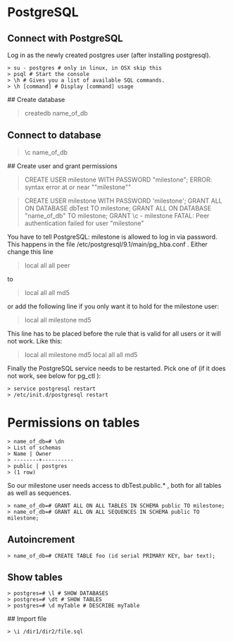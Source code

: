 # PostgreSQL

## Connect with PostgreSQL

Log in as the newly created postgres user (after installing postgresql).

```
> su - postgres # only in linux, in OSX skip this
> psql # Start the console
> \h # Gives you a list of available SQL commands. 
> \h [command] # Display [command] usage
```

## Create database

> createdb name_of_db

## Connect to database

> \c name_of_db

## Create user and grant permissions

> CREATE USER milestone WITH PASSWORD "milestone";
ERROR: syntax error at or near ""milestone""

> CREATE USER milestone WITH PASSWORD 'milestone';
> GRANT ALL ON DATABASE dbTest TO milestone;
> GRANT ALL ON DATABASE "name_of_db" TO milestone;
> GRANT
> \c - milestone
> FATAL: Peer authentication failed for user "milestone"

You have to tell PostgreSQL: milestone is allowed to log in via password. This happens in the file /etc/postgresql/9.1/main/pg_hba.conf . Either change this line

> local all all peer

to

> local all all md5

or add the following line if you only want it to hold for the milestone user:

> local all milestone md5

This line has to be placed before the rule that is valid for all users or it will not work. Like this:

> local all milestone md5
> local all all md5

Finally the PostgreSQL service needs to be restarted. Pick one of (if it does not work, see below for pg_ctl ):

```
> service postgresql restart
> /etc/init.d/postgresql restart
```

# Permissions on tables

```
> name_of_db=# \dn
> List of schemas
> Name | Owner 
> --------+----------
> public | postgres
> (1 row)
```

So our milestone user needs access to dbTest.public.* , both for all tables as well as sequences. 

```
> name_of_db=# GRANT ALL ON ALL TABLES IN SCHEMA public TO milestone;
> name_of_db=# GRANT ALL ON ALL SEQUENCES IN SCHEMA public TO milestone;
```

## Autoincrement

```
> name_of_db=# CREATE TABLE foo (id serial PRIMARY KEY, bar text);
```

## Show tables

```
> postgres=# \l # SHOW DATABASES
> postgres=# \dt # SHOW TABLES
> postgres=# \d myTable # DESCRIBE myTable
```

## Import file

```
> \i /dir1/dir2/file.sql
```
